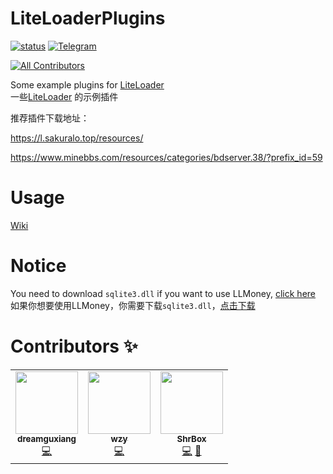 # LiteLoaderPlugins
<a href="https://github.com/LiteLDev/LiteLoaderPlugins/actions">![status](https://img.shields.io/github/workflow/status/LiteLDev/LiteLoaderPlugins/Build%20LiteLoaderKit?style=for-the-badge)</a>
<a href="https://t.me/liteloader">![Telegram](https://img.shields.io/badge/telegram-LiteLoader-%232CA5E0?style=for-the-badge&logo=Telegram)</a>
<!-- ALL-CONTRIBUTORS-BADGE:START - Do not remove or modify this section -->
[![All Contributors](https://img.shields.io/badge/all_contributors-1-orange.svg?style=flat-square)](#contributors-)
<!-- ALL-CONTRIBUTORS-BADGE:END -->
Some example plugins for [LiteLoader](https://github.com/LiteLDev/BDSLiteLoader)  
一些[LiteLoader](https://github.com/LiteLDev/BDSLiteLoader)  的示例插件

推荐插件下载地址：

https://l.sakuralo.top/resources/

https://www.minebbs.com/resources/categories/bdserver.38/?prefix_id=59

# Usage
[Wiki](https://github.com/LiteLDev/LiteLoaderPlugins/wiki)

# Notice
You need to download `sqlite3.dll` if you want to use LLMoney, [click here](https://sqlite.org/2021/sqlite-dll-win64-x64-3340100.zip)  
如果你想要使用LLMoney，你需要下载`sqlite3.dll`，[点击下载](https://sqlite.org/2021/sqlite-dll-win64-x64-3340100.zip)

# Contributors ✨
<!-- ALL-CONTRIBUTORS-LIST:START - Do not remove or modify this section -->
<!-- prettier-ignore-start -->
<!-- markdownlint-disable -->
<table>
  <tr>
    <td align="center"><a href="https://github.com/dreamguxiang"><img src="https://avatars.githubusercontent.com/u/62042544?v=4?s=100" width="100px;" alt=""/><br /><sub><b>dreamguxiang</b></sub></a><br /><a href="https://github.com/LiteLDev/LiteLoaderKit/commits?author=dreamguxiang" title="Code">💻</a></td>
    <td align="center"><a href="https://github.com/wzyyyyyyy"><img src="https://avatars.githubusercontent.com/u/59381521?v=4?s=100" width="100px;" alt=""/><br /><sub><b>wzy</b></sub></a><br /><a href="https://github.com/LiteLDev/LiteLoaderKit/commits?author=wzyyyyyyy" title="Code">💻</a></td>
     <td align="center"><a href="https://github.com/ShrBox"><img src="https://avatars.githubusercontent.com/u/53301243?v=4?s=100" width="100px;" alt=""/><br /><sub><b>ShrBox</b></sub></a><br /><a href="https://github.com/LiteLDev/LiteLoaderKit/commits?author=ShrBox" title="Code">💻</a> <a href="https://www.sakuralo.top" title="Blogposts">📝</a></td>
  </tr>
</table>

<!-- markdownlint-restore -->
<!-- prettier-ignore-end -->

<!-- ALL-CONTRIBUTORS-LIST:END -->

